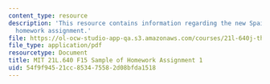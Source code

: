 ```yaml
---
content_type: resource
description: 'This resource contains information regarding the new Spain: Sample of
  homework assignment.'
file: https://ol-ocw-studio-app-qa.s3.amazonaws.com/courses/21l-640j-the-new-spain-1977-present-fall-2015/54f9f94521cc853475582d08bfda1518_MIT21L_640JF15_HW1.pdf
file_type: application/pdf
resourcetype: Document
title: MIT 21L.640 F15 Sample of Homework Assignment 1
uid: 54f9f945-21cc-8534-7558-2d08bfda1518
---
```

